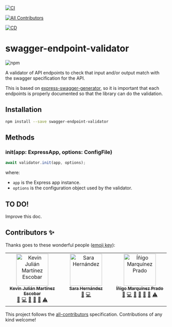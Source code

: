 [![CI](https://github.com/guidesmiths/swagger-endpoint-validator/actions/workflows/ci.yml/badge.svg)](https://github.com/guidesmiths/swagger-endpoint-validator/actions/workflows/ci.yml)
<!-- ALL-CONTRIBUTORS-BADGE:START - Do not remove or modify this section -->
[![All Contributors](https://img.shields.io/badge/all_contributors-3-orange.svg?style=flat-square)](#contributors-)
<!-- ALL-CONTRIBUTORS-BADGE:END -->
[![CD](https://github.com/guidesmiths/swagger-endpoint-validator/actions/workflows/cd.yml/badge.svg)](https://github.com/guidesmiths/swagger-endpoint-validator/actions/workflows/cd.yml)

# swagger-endpoint-validator

![npm](https://img.shields.io/npm/v/swagger-endpoint-validator)

A validator of API endpoints to check that input and/or output match with the swagger specification for the API.

This is based on [express-swagger-generator](https://www.npmjs.com/package/express-swagger-generator), so it is important that each endpoints is properly documented so that the library can do the validation.

## Installation

```bash
npm install --save swagger-endpoint-validator
```

## Methods

### init(app: ExpressApp, options: ConfigFile)

```js
await validator.init(app, options);
```

where:

  - `app` is the Express app instance.
  - `options` is the configuration object used by the validator.

## TO DO!

Improve this doc.

## Contributors ✨

Thanks goes to these wonderful people ([emoji key](https://allcontributors.org/docs/en/emoji-key)):

<!-- ALL-CONTRIBUTORS-LIST:START - Do not remove or modify this section -->
<!-- prettier-ignore-start -->
<!-- markdownlint-disable -->
<table>
  <tbody>
    <tr>
      <td align="center" valign="top" width="14.28%"><a href="https://github.com/kevinccbsg"><img src="https://avatars.githubusercontent.com/u/12685053?v=4?s=100" width="100px;" alt="Kevin Julián Martínez Escobar"/><br /><sub><b>Kevin Julián Martínez Escobar</b></sub></a><br /><a href="https://github.com/onebeyond/swagger-endpoint-validator/issues?q=author%3Akevinccbsg" title="Bug reports">🐛</a> <a href="https://github.com/onebeyond/swagger-endpoint-validator/commits?author=kevinccbsg" title="Code">💻</a> <a href="https://github.com/onebeyond/swagger-endpoint-validator/commits?author=kevinccbsg" title="Documentation">📖</a> <a href="#ideas-kevinccbsg" title="Ideas, Planning, & Feedback">🤔</a> <a href="https://github.com/onebeyond/swagger-endpoint-validator/pulls?q=is%3Apr+reviewed-by%3Akevinccbsg" title="Reviewed Pull Requests">👀</a> <a href="https://github.com/onebeyond/swagger-endpoint-validator/commits?author=kevinccbsg" title="Tests">⚠️</a></td>
      <td align="center" valign="top" width="14.28%"><a href="https://github.com/LonelyPrincess"><img src="https://avatars.githubusercontent.com/u/17673317?v=4?s=100" width="100px;" alt="Sara Hernández"/><br /><sub><b>Sara Hernández</b></sub></a><br /><a href="https://github.com/onebeyond/swagger-endpoint-validator/issues?q=author%3ALonelyPrincess" title="Bug reports">🐛</a> <a href="https://github.com/onebeyond/swagger-endpoint-validator/commits?author=LonelyPrincess" title="Code">💻</a></td>
      <td align="center" valign="top" width="14.28%"><a href="https://github.com/inigomarquinez"><img src="https://avatars.githubusercontent.com/u/25435858?v=4?s=100" width="100px;" alt="Íñigo Marquínez Prado"/><br /><sub><b>Íñigo Marquínez Prado</b></sub></a><br /><a href="https://github.com/onebeyond/swagger-endpoint-validator/issues?q=author%3Ainigomarquinez" title="Bug reports">🐛</a> <a href="https://github.com/onebeyond/swagger-endpoint-validator/commits?author=inigomarquinez" title="Code">💻</a> <a href="https://github.com/onebeyond/swagger-endpoint-validator/commits?author=inigomarquinez" title="Documentation">📖</a> <a href="#ideas-inigomarquinez" title="Ideas, Planning, & Feedback">🤔</a> <a href="#maintenance-inigomarquinez" title="Maintenance">🚧</a> <a href="https://github.com/onebeyond/swagger-endpoint-validator/pulls?q=is%3Apr+reviewed-by%3Ainigomarquinez" title="Reviewed Pull Requests">👀</a> <a href="https://github.com/onebeyond/swagger-endpoint-validator/commits?author=inigomarquinez" title="Tests">⚠️</a></td>
    </tr>
  </tbody>
</table>

<!-- markdownlint-restore -->
<!-- prettier-ignore-end -->

<!-- ALL-CONTRIBUTORS-LIST:END -->

This project follows the [all-contributors](https://github.com/all-contributors/all-contributors) specification. Contributions of any kind welcome!